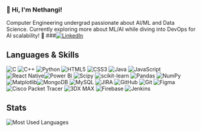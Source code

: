 ### 👋 Hi, I'm Nethangi!

Computer Engineering undergrad passionate about AI/ML and Data Science. Currently exploring more about ML/AI while diving into DevOps for AI scalability! 🚀
###[![LinkedIn](https://img.shields.io/badge/LinkedIn-blue?style=for-the-badge&logo=linkedin&logoColor=white)](https://www.linkedin.com/in/nethangi-dissanayake)


## Languages & Skills

![C](https://img.shields.io/badge/c-%2300599C.svg?style=for-the-badge&logo=c&logoColor=white) ![C++](https://img.shields.io/badge/c++-%2300599C.svg?style=for-the-badge&logo=c%2B%2B&logoColor=white) ![Python](https://img.shields.io/badge/python-3670A0?style=for-the-badge&logo=python&logoColor=ffdd54) ![HTML5](https://img.shields.io/badge/html5-%23E34F26.svg?style=for-the-badge&logo=html5&logoColor=white) ![CSS3](https://img.shields.io/badge/css3-%231572B6.svg?style=for-the-badge&logo=css3&logoColor=white) ![Java](https://img.shields.io/badge/java-%23ED8B00.svg?style=for-the-badge&logo=openjdk&logoColor=white) ![JavaScript](https://img.shields.io/badge/javascript-%23323330.svg?style=for-the-badge&logo=javascript&logoColor=%23F7DF1E) ![React Native](https://img.shields.io/badge/react_native-%2320232a.svg?style=for-the-badge&logo=react&logoColor=%2361DAFB)![Power Bi](https://img.shields.io/badge/power_bi-F2C811?style=for-the-badge&logo=powerbi&logoColor=black) ![Scipy](https://img.shields.io/badge/SciPy-%230C55A5.svg?style=for-the-badge&logo=scipy&logoColor=%white) ![scikit-learn](https://img.shields.io/badge/scikit--learn-%23F7931E.svg?style=for-the-badge&logo=scikit-learn&logoColor=white) ![Pandas](https://img.shields.io/badge/pandas-%23150458.svg?style=for-the-badge&logo=pandas&logoColor=white) ![NumPy](https://img.shields.io/badge/numpy-%23013243.svg?style=for-the-badge&logo=numpy&logoColor=white) ![Matplotlib](https://img.shields.io/badge/Matplotlib-%23ffffff.svg?style=for-the-badge&logo=Matplotlib&logoColor=black)![MongoDB](https://img.shields.io/badge/MongoDB-%234ea94b.svg?style=for-the-badge&logo=mongodb&logoColor=white) ![MySQL](https://img.shields.io/badge/mysql-4479A1.svg?style=for-the-badge&logo=mysql&logoColor=white) ![JIRA](https://img.shields.io/badge/jira-%230A0FFF.svg?style=for-the-badge&logo=jira&logoColor=white) ![GitHub](https://img.shields.io/badge/github-%23121011.svg?style=for-the-badge&logo=github&logoColor=white) ![Git](https://img.shields.io/badge/git-%23F05033.svg?style=for-the-badge&logo=git&logoColor=white) ![Figma](https://img.shields.io/badge/figma-%23F24E1E.svg?style=for-the-badge&logo=figma&logoColor=white) ![Cisco Packet Tracer](https://img.shields.io/badge/cisco_packet_tracer-%23005599.svg?style=for-the-badge&logo=cisco&logoColor=white) ![3DX MAX](https://img.shields.io/badge/3DX_MAX-%230000FF.svg?style=for-the-badge&logo=autodesk&logoColor=white) ![Firebase](https://img.shields.io/badge/firebase-a08021?style=for-the-badge&logo=firebase&logoColor=ffcd34) ![Jenkins](https://img.shields.io/badge/jenkins-%232C5263.svg?style=for-the-badge&logo=jenkins&logoColor=white)

## Stats

![Most Used Languages](https://github-readme-stats.vercel.app/api/top-langs/?username=NethangiDissanayake&theme=dark&hide_border=true&layout=compact)


